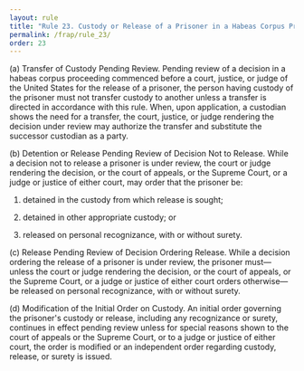 ```yaml
---
layout: rule
title: "Rule 23. Custody or Release of a Prisoner in a Habeas Corpus Proceeding"
permalink: /frap/rule_23/
order: 23
---
```


(a) Transfer of Custody Pending Review. Pending review of a decision in a habeas corpus proceeding commenced before a court, justice, or judge of the United States for the release of a prisoner, the person having custody of the prisoner must not transfer custody to another unless a transfer is directed in accordance with this rule. When, upon application, a custodian shows the need for a transfer, the court, justice, or judge rendering the decision under review may authorize the transfer and substitute the successor custodian as a party.


(b) Detention or Release Pending Review of Decision Not to Release. While a decision not to release a prisoner is under review, the court or judge rendering the decision, or the court of appeals, or the Supreme Court, or a judge or justice of either court, may order that the prisoner be:


1. detained in the custody from which release is sought;


2. detained in other appropriate custody; or


3. released on personal recognizance, with or without surety.


(c) Release Pending Review of Decision Ordering Release. While a decision ordering the release of a prisoner is under review, the prisoner must—unless the court or judge rendering the decision, or the court of appeals, or the Supreme Court, or a judge or justice of either court orders otherwise—be released on personal recognizance, with or without surety.


(d) Modification of the Initial Order on Custody. An initial order governing the prisoner's custody or release, including any recognizance or surety, continues in effect pending review unless for special reasons shown to the court of appeals or the Supreme Court, or to a judge or justice of either court, the order is modified or an independent order regarding custody, release, or surety is issued.
